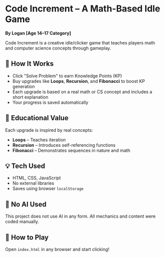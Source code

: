 # Code Increment – A Math-Based Idle Game

**By Logan [Age 14–17 Category]**

Code Increment is a creative idle/clicker game that teaches players math and computer science concepts through gameplay.

## 🔧 How It Works

- Click "Solve Problem" to earn Knowledge Points (KP)
- Buy upgrades like **Loops**, **Recursion**, and **Fibonacci** to boost KP generation
- Each upgrade is based on a real math or CS concept and includes a short explanation
- Your progress is saved automatically

## 🧠 Educational Value

Each upgrade is inspired by real concepts:
- **Loops** – Teaches iteration
- **Recursion** – Introduces self-referencing functions
- **Fibonacci** – Demonstrates sequences in nature and math

## 💡 Tech Used
- HTML, CSS, JavaScript
- No external libraries
- Saves using browser `localStorage`

## 📌 No AI Used

This project does not use AI in any form. All mechanics and content were coded manually.

## 🔗 How to Play

Open `index.html` in any browser and start clicking!
